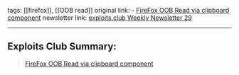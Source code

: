 tags:  [[firefox]], [[OOB read]]
original link:  - [FireFox OOB Read via clipboard component](https://www.mozilla.org/en-US/security/advisories/mfsa2024-29/?ref=blog.exploits.club#CVE-2024-6606)
newsletter link: [exploits.club Weekly Newsletter 29](https://blog.exploits.club/exploits-club-weekly-newsletter-29/)

---
## Exploits Club Summary:
> [FireFox OOB Read via clipboard component](https://www.mozilla.org/en-US/security/advisories/mfsa2024-29/?ref=blog.exploits.club#CVE-2024-6606) 